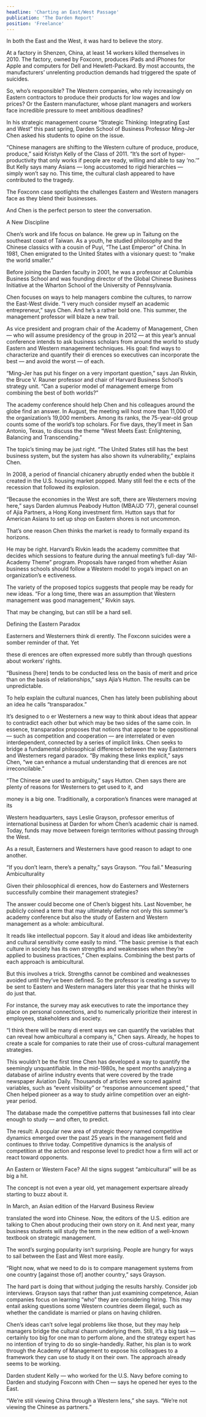 ```yaml
---
headline: 'Charting an East/West Passage'
publication: 'The Darden Report'
position: 'Freelance'
---
```


In both the East and the West, it was hard to believe the story.

At a factory in Shenzen, China, at least 14 workers killed themselves in 2010. The factory, owned by Foxconn, produces iPads and iPhones for Apple and computers for Dell and Hewlett-Packard. By most accounts, the manufacturers’ unrelenting production demands had triggered the spate of
suicides.

So, who’s responsible? The Western companies, who rely increasingly on
Eastern contractors to produce their products for low wages and low
prices? Or the Eastern manufacturer, whose plant managers and workers face
incredible pressure to meet ambitious deadlines?

In his strategic management course “Strategic Thinking: Integrating East
and West” this past spring, Darden School of Business Professor Ming-Jer
Chen asked his students to opine on the issue.

“Chinese managers are shifting to the Western culture of produce,
produce, produce,” said Kristyn Kelly of the Class of 2011. “It’s the sort
of hyper-productivity that only works if people are ready, willing and
able to say ‘no.’” But Kelly says many Asians — long accustomed to rigid
hierarchies — simply won’t say no. This time, the cultural clash appeared to have contributed to the tragedy.

The Foxconn case spotlights the challenges Eastern and Western managers
face as they blend their businesses.

And Chen is the perfect person to steer the conversation.

A New Discipline

Chen’s work and life focus on balance. He grew up in Taitung on the
southeast coast of Taiwan. As a youth, he studied philosophy and the
Chinese classics with a cousin of Puyi, “The Last Emperor” of China. In
1981, Chen emigrated to the United States with a visionary quest: to “make
the world smaller.”

Before joining the Darden faculty in 2001, he was a professor at Columbia
Business School and was founding director of the Global Chinese Business
Initiative at the Wharton School of the University of Pennsylvania.

Chen focuses on ways to help managers combine the cultures, to narrow the
East-West divide. “I very much consider myself an academic entrepreneur,”
says Chen. And he’s a rather bold one. This summer, the management
professor will blaze a new trail.

As vice president and program chair of the Academy of Management, Chen —
who will assume presidency of the group in 2012 — at this year’s annual
conference intends to ask business scholars from around the world to study
Eastern and Western management techniques. His goal: find ways to
characterize and quantify their di erences so executives can incorporate
the best — and avoid the worst — of each.

“Ming-Jer has put his finger on a very important question,” says Jan
Rivkin, the Bruce V. Rauner professor and chair of Harvard Business
School’s strategy unit. “Can a superior model of management emerge from
combining the best of both worlds?”

The academy conference should help Chen and his colleagues around the
globe find an answer. In August, the meeting will host more than 11,000 of
the organization’s 19,000 members. Among its ranks, the 75-year-old group
counts some of the world’s top scholars. For five days, they’ll meet in
San Antonio, Texas, to discuss the theme “West Meets East: Enlightening,
Balancing and Transcending.”

The topic’s timing may be just right. “The United States still has the
best business system, but the system has also shown its vulnerability,”
explains Chen.

In 2008, a period of financial chicanery abruptly ended when the bubble it
created in the U.S. housing market popped. Many still feel the e ects of
the recession that followed its explosion.

“Because the economies in the West are soft, there are Westerners moving
here,” says Darden alumnus Peabody Hutton (MBA/JD ’77), general counsel of
Ajia Partners, a Hong Kong investment firm. Hutton says that for American
Asians to set up shop on Eastern shores is not uncommon.

That’s one reason Chen thinks the market is ready to formally expand its
horizons.

He may be right. Harvard’s Rivkin leads the academy committee that
decides which sessions to feature during the annual meeting’s full-day
“All-Academy Theme” program. Proposals have ranged from whether Asian
business schools should follow a Western model to yoga’s impact on an
organization’s e ectiveness.

The variety of the proposed topics suggests that people may be ready for
new ideas. “For a long time, there was an assumption that Western
management was good management,” Rivkin says.

That may be changing, but can still be a hard sell.

Defining the Eastern Paradox

Easterners and Westerners think di erently.
The Foxconn suicides were a somber reminder of that. Yet

these di erences are often expressed more subtly than through questions
about workers’ rights.

“Business [here] tends to be conducted less on the basis of merit and
price than on the basis of relationships,” says Ajia’s Hutton. The results
can be unpredictable.

To help explain the cultural nuances, Chen has lately been publishing
about an idea he calls “transparadox.”

It’s designed to o er Westerners a new way to think about ideas that
appear to contradict each other but which may be two sides of the same
coin. In essence, transparadox proposes that notions that appear to be
oppositional — such as competition and cooperation — are interrelated or
even interdependent, connected by a series of implicit links. Chen seeks
to bridge a fundamental philosophical difference between the way
Easterners and Westerners regard paradox. “By making these links
explicit,” says Chen, “we can enhance a mutual understanding that di
erences are not irreconcilable.”

“The Chinese are used to ambiguity,” says Hutton. Chen says there are
plenty of reasons for Westerners to get used to it, and

money is a big one.
Traditionally, a corporation’s finances were managed at its

Western headquarters, says Leslie Grayson, professor emeritus of
international business at Darden for whom Chen’s academic chair is named.
Today, funds may move between foreign territories without passing
through the West.

As a result, Easterners and Westerners have good reason to adapt to one
another.

“If you don’t learn, there’s a penalty,” says Grayson. “You fail.”
Measuring Ambiculturality

Given their philosophical di erences, how do Easterners and Westerners
successfully combine their management strategies?

The answer could become one of Chen’s biggest hits. Last November, he
publicly coined a term that may ultimately define not only this summer’s
academy conference but also the study of Eastern and Western management as
a whole: ambicultural.

It reads like intellectual popcorn. Say it aloud and ideas like
ambidexterity and cultural sensitivity come easily to mind. “The basic
premise is that each culture in society has its own strengths and
weaknesses when they’re applied to business practices,” Chen explains.
Combining the best parts of each approach is ambicultural.

But this involves a trick. Strengths cannot be combined and weaknesses
avoided until they’ve been defined. So the professor is creating a survey
to be sent to Eastern and Western managers later this year that he thinks
will do just that.

For instance, the survey may ask executives to rate the importance they
place on personal connections, and to numerically prioritize their
interest in employees, stakeholders and society.

“I think there will be many di erent ways we can quantify the variables
that can reveal how ambicultural a company is,” Chen says. Already, he
hopes to create a scale for companies to rate their use of cross-cultural
management strategies.

This wouldn’t be the first time Chen has developed a way to quantify the
seemingly unquantifiable. In the mid-1980s, he spent months analyzing a
database of airline industry events that were covered by the trade
newspaper Aviation Daily. Thousands of articles were scored against
variables, such as “event visibility” or “response announcement speed,”
that Chen helped pioneer as a way to study airline competition over an
eight-year period.

The database made the competitive patterns that businesses fall into clear
enough to study — and often, to predict.

The result: A popular new area of strategic theory named competitive
dynamics emerged over the past 25 years in the management field and
continues to thrive today. Competitive dynamics is the analysis of
competition at the action and response level to predict how a firm will
act or react toward opponents.

An Eastern or Western Face?
All the signs suggest “ambicultural” will be as big a hit.

The concept is not even a year old, yet management expertsare already
starting to buzz about it.

In March, an Asian edition of the Harvard Business Review

translated the word into Chinese. Now, the editors of the U.S. edition are
talking to Chen about producing their own story on it. And next year, many
business students will study the term in the new edition of a well-known
textbook on strategic management.

The word’s surging popularity isn’t surprising. People are hungry for ways
to sail between the East and West more easily.

“Right now, what we need to do is to compare management systems from one
country [against those of] another country,” says Grayson.

The hard part is doing that without judging the results harshly. Consider
job interviews. Grayson says that rather than just examining competence,
Asian companies focus on learning “who” they are considering hiring. This
may entail asking questions some Western countries deem illegal, such as
whether the candidate is married or plans on having children.

Chen’s ideas can’t solve legal problems like those, but they may help
managers bridge the cultural chasm underlying them. Still, it’s a big task
— certainly too big for one man to perform alone, and the strategy expert
has no intention of trying to do so single-handedly. Rather, his plan is
to work through the Academy of Management to expose his colleagues to a
framework they can use to study it on their own. The approach already
seems to be working.

Darden student Kelly — who worked for the U.S. Navy before coming to
Darden and studying Foxconn with Chen — says he opened her eyes to the
East.

“We’re still viewing China through a Western lens,” she says. “We’re not
viewing the Chinese as partners.”
